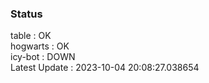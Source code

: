 ### Status


table : OK  
hogwarts : OK  
icy-bot : DOWN  
Latest Update : 2023-10-04 20:08:27.038654
